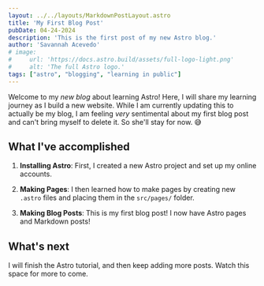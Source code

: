 ```yaml
---
layout: ../../layouts/MarkdownPostLayout.astro
title: 'My First Blog Post'
pubDate: 04-24-2024
description: 'This is the first post of my new Astro blog.'
author: 'Savannah Acevedo'
# image:
#     url: 'https://docs.astro.build/assets/full-logo-light.png'
#     alt: 'The full Astro logo.'
tags: ["astro", "blogging", "learning in public"]
---
```

Welcome to my _new blog_ about learning Astro! Here, I will share my learning journey as I build a new website.
While I am currently updating this to actually be my blog, I am feeling <em>very</em> sentimental about my first blog post and can't bring myself to delete it. So she'll stay for now. 😅

## What I've accomplished

1. **Installing Astro**: First, I created a new Astro project and set up my online accounts.

2. **Making Pages**: I then learned how to make pages by creating new `.astro` files and placing them in the `src/pages/` folder.

3. **Making Blog Posts**: This is my first blog post! I now have Astro pages and Markdown posts!

## What's next

I will finish the Astro tutorial, and then keep adding more posts. Watch this space for more to come.